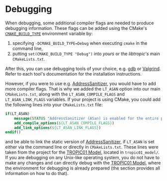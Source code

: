 # Debugging
When debugging, some additional compiler flags are needed to produce debugging information. These flags can be added using the CMake's [`CMAKE_BUILD_TYPE`](https://cmake.org/cmake/help/latest/variable/CMAKE_BUILD_TYPE.html) environment variable by:

1. specifying `-DCMAKE_BUILD_TYPE=Debug` when executing `cmake` in the command line,
2. putting `set(CMAKE_BUILD_TYPE "Debug")` into *yours* or the *libtropic's* main `CMakeLists.txt`.

After this, you can use debugging tools of your choice, e.g. [gdb](https://www.gnu.org/savannah-checkouts/gnu/gdb/index.html) or [Valgrind](https://valgrind.org/). Refer to each tool's documentation for the installation instructions.

However, if you were to use e.g. [AddressSanitizer](https://github.com/google/sanitizers/wiki/addresssanitizer), you would have to add more compiler flags. That is why we added the `LT_ASAN` option into our main `CMakeLists.txt`, along with the `LT_ASAN_COMPILE_FLAGS` and `LT_ASAN_LINK_FLAGS` variables. If your project is using CMake, you could add the following lines into your `CMakeLists.txt` file:
```cmake
if(LT_ASAN)
    message(STATUS "AddressSanitizer (ASan) is enabled for the entire project.")
    add_compile_options(${LT_ASAN_COMPILE_FLAGS})
    add_link_options(${LT_ASAN_LINK_FLAGS})
endif()
```
and be able to link the static version of [AddressSanitizer](https://github.com/google/sanitizers/wiki/addresssanitizer), if `LT_ASAN` is set either via the command line or directly in `CMakeLists.txt`. These lines were taken from the project for the [TROPIC01 Model](../other/tropic01_model.md), located in `tropic01_model/`. If you are debugging on any Unix-like operating system, you do not have to make any changes and can directly debug with the [TROPIC01 Model](../other/tropic01_model.md), where the environment for debugging is already prepared (the section provides all information on how to do that).